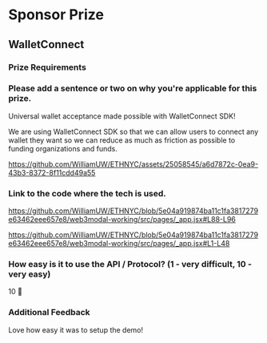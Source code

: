 # Sponsor Prize

## WalletConnect

### Prize Requirements

### Please add a sentence or two on why you're applicable for this prize.

Universal wallet acceptance made possible with WalletConnect SDK!

We are using WalletConnect SDK so that we can allow users to connect any wallet they want so we can reduce as much as friction as possible to funding organizations and funds.



https://github.com/WilliamUW/ETHNYC/assets/25058545/a6d7872c-0ea9-43b3-8372-8f11cdd49a55



### Link to the code where the tech is used.

https://github.com/WilliamUW/ETHNYC/blob/5e04a919874ba11c1fa3817279e63462eee657e8/web3modal-working/src/pages/_app.jsx#L88-L96

https://github.com/WilliamUW/ETHNYC/blob/5e04a919874ba11c1fa3817279e63462eee657e8/web3modal-working/src/pages/_app.jsx#L1-L48

### How easy is it to use the API / Protocol? (1 - very difficult, 10 - very easy)

10 🌟

### Additional Feedback

Love how easy it was to setup the demo! 

